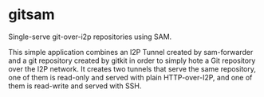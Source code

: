 gitsam
======

Single-serve git-over-i2p repositories using SAM.

This simple application combines an I2P Tunnel created by sam-forwarder and a
git repository created by gitkit in order to simply hote a Git repository over
the I2P network. It creates two tunnels that serve the same repository, one of
them is read-only and served with plain HTTP-over-I2P, and one of them is
read-write and served with SSH.
